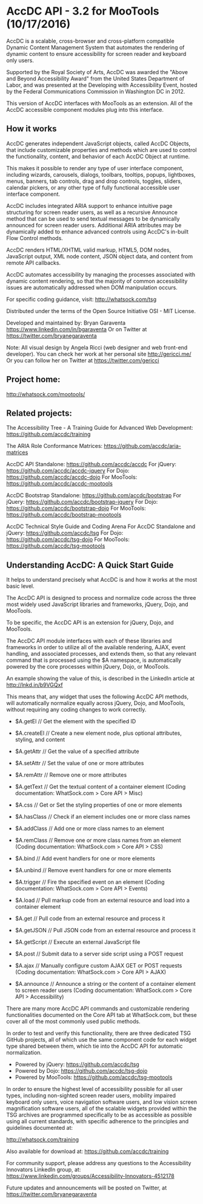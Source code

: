 AccDC API - 3.2 for MooTools (10/17/2016)
=====

AccDC is a scalable, cross-browser and cross-platform compatible Dynamic Content Management System that automates the rendering of dynamic content to ensure accessibility for screen reader and keyboard only users.

Supported by the Royal Society of Arts, AccDC was awarded the "Above and Beyond Accessibility Award" from the United States Department of Labor, and was presented at the Developing with Accessibility Event, hosted by the Federal Communications Commission in Washington DC in 2012.

This version of AccDC interfaces with MooTools as an extension.
All of the AccDC accessible component modules plug into this interface.

How it works
-----

AccDC generates independent JavaScript objects, called AccDC Objects, that include customizable properties and methods which are used to control the functionality, content, and behavior of each AccDC Object at runtime. 

This makes it possible to render any type of user interface component, including wizards, carousels, dialogs, toolbars, tooltips, popups, lightboxes, menus, banners, tab controls, drag and drop controls, toggles, sliders, calendar pickers, or any other type of fully functional accessible user interface component.

AccDC includes integrated ARIA support to enhance intuitive page structuring for screen reader users, as well as a recursive Announce method that can be used to send textual messages to be dynamically announced for screen reader users. Additional ARIA attributes may be dynamically added to enhance advanced controls using AccDC's in-built Flow Control methods. 

AccDC renders HTML/XHTML valid markup, HTML5, DOM nodes, JavaScript output, XML node content, JSON object data, and content from remote API callbacks. 

AccDC automates accessibility by managing the processes associated with dynamic content rendering, so that the majority of common accessibility issues are automatically addressed when DOM manipulation occurs. 

For specific coding guidance, visit: http://whatsock.com/tsg

Distributed under the terms of the Open Source Initiative OSI - MIT License.

Developed and maintained by: Bryan Garaventa https://www.linkedin.com/in/bgaraventa
Or on Twitter at https://twitter.com/bryanegaraventa

Note: All visual design by Angela Ricci (web designer and web front-end developer). You can check her work at her personal site http://gericci.me/
Or you can follow her on Twitter at https://twitter.com/gericci

Project home:
-----

http://whatsock.com/mootools/

Related projects:
-----

The Accessibility Tree - A Training Guide for Advanced Web Development: https://github.com/accdc/training

The ARIA Role Conformance Matrices: https://github.com/accdc/aria-matrices

AccDC API
Standalone: https://github.com/accdc/accdc
For jQuery: https://github.com/accdc/accdc-jquery
For Dojo: https://github.com/accdc/accdc-dojo
For MooTools: https://github.com/accdc/accdc-mootools

AccDC Bootstrap
Standalone: https://github.com/accdc/bootstrap
For jQuery: https://github.com/accdc/bootstrap-jquery
For Dojo: https://github.com/accdc/bootstrap-dojo
For MooTools: https://github.com/accdc/bootstrap-mootools

AccDC Technical Style Guide and Coding Arena
For AccDC Standalone and jQuery: https://github.com/accdc/tsg
For Dojo: https://github.com/accdc/tsg-dojo
For MooTools: https://github.com/accdc/tsg-mootools

Understanding AccDC: A Quick Start Guide
-----

It helps to understand precisely what AccDC is and how it works at the most basic level.

The AccDC API is designed to process and normalize code across the three most widely used JavaScript libraries and frameworks, jQuery, Dojo, and MooTools.

To be specific, the AccDC API is an extension for jQuery, Dojo, and MooTools.

The AccDC API module interfaces with each of these libraries and frameworks in order to utilize all of the available rendering, AJAX, event handling, and associated processes, and extends them, so that any relevant command that is processed using the $A namespace, is automatically powered by the core processes within jQuery, Dojo, or MooTools.

An example showing the value of this, is described in the LinkedIn article at
http://lnkd.in/b9VGQxf

This means that, any widget that uses the following AccDC API methods, will automatically normalize equally across jQuery, Dojo, and MooTools, without requiring any coding changes to work correctly.

* $A.getEl // Get the element with the specified ID
* $A.createEl // Create a new element node, plus optional attributes, styling, and content
* $A.getAttr // Get the value of a specified attribute
* $A.setAttr // Set the value of one or more attributes
* $A.remAttr // Remove one or more attributes
* $A.getText // Get the textual content of a container element
(Coding documentation: WhatSock.com > Core API > Misc)

* $A.css // Get or Set the styling properties of one or more elements
* $A.hasClass // Check if an element includes one or more class names
* $A.addClass // Add one or more class names to an element
* $A.remClass // Remove one or more class names from an element
(Coding documentation: WhatSock.com > Core API > CSS)

* $A.bind // Add event handlers for one or more elements
* $A.unbind // Remove event handlers for one or more elements
* $A.trigger // Fire the specified event on an element
(Coding documentation: WhatSock.com > Core API > Events)

* $A.load // Pull markup code from an external resource and load into a container element
* $A.get // Pull code from an external resource and process it
* $A.getJSON // Pull JSON code from an external resource and process it
* $A.getScript // Execute an external JavaScript file
* $A.post // Submit data to a server side script using a POST request
* $A.ajax // Manually configure custom AJAX GET or POST requests
(Coding documentation: WhatSock.com > Core API > AJAX)

* $A.announce // Announce a string or the content of a container element to screen reader users
(Coding documentation: WhatSock.com > Core API > Accessibility)

There are many more AccDC API commands and customizable rendering functionalities documented on the Core API tab at WhatSock.com, but these cover all of the most commonly used public methods.

In order to test and verify this functionality, there are three dedicated TSG GitHub projects, all of which use the same component code for each widget type shared between them, which tie into the AccDC API for automatic normalization.

* Powered by jQuery: https://github.com/accdc/tsg
* Powered by Dojo: https://github.com/accdc/tsg-dojo
* Powered by MooTools: https://github.com/accdc/tsg-mootools

In order to ensure the highest level of accessibility possible for all user types, including non-sighted screen reader users, mobility impaired keyboard only users, voice navigation software users, and low vision screen magnification software users, all of the scalable widgets provided within the TSG archives are programmed specifically to be as accessible as possible using all current standards, with specific adherence to the principles and guidelines documented at:

http://whatsock.com/training

Also available for download at:
https://github.com/accdc/training

For community support, please address any questions to the Accessibility Innovators LinkedIn group, at:
https://www.linkedin.com/groups/Accessibility-Innovators-4512178

Future updates and announcements will be posted on Twitter, at
https://twitter.com/bryanegaraventa